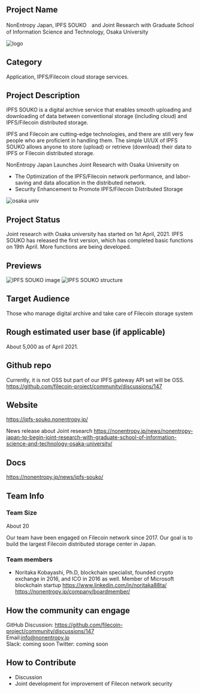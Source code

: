 ## Project Name
NonEntropy Japan, IPFS SOUKO　and Joint Research with Graduate School of Information Science and Technology, Osaka University

![logo](https://gyazo.com/eac5a61fcdde999d269721c7ce5b4227.jpeg)

## Category 
Application, IPFS/Filecoin cloud storage services.

## Project Description
IPFS SOUKO is a digital archive service that enables smooth uploading and downloading of data between conventional storage (including cloud) and IPFS/Filecoin distributed storage.

IPFS and Filecoin are cutting-edge technologies, and there are still very few people who are proficient in handling them. The simple UI/UX of IPFS SOUKO allows anyone to store (upload) or retrieve (download) their data to IPFS or Filecoin distributed storage.

NonEntropy Japan Launches Joint Research with Osaka University on
* The Optimization of the IPFS/Filecoin network performance, and labor-saving and data allocation in the distributed network.
* Security Enhancement to Promote IPFS/Filecoin Distributed Storage

![osaka univ](https://gyazo.com/b3d56626d62d4550ca6ddfa7f1e87d53.jpeg)

## Project Status
<!--brainstorming, fundraising, under development, beta, shipped, etc-->
Joint research with Osaka university has started on 1st April, 2021.
IPFS SOUKO has released the first version, which has completed basic functions on 19th April. More functions are being developed.


## Previews
<!--Add some screenshots to give a preview of your product-->
![IPFS SOUKO image](https://gyazo.com/748f7b883779a2163332d8442a73e662.jpeg)
![IPFS SOUKO structure](https://gyazo.com/fda07acd1415e71eed26b429510f6516.jpeg)

## Target Audience
<!--Describe who will be your project's users-->
Those who manage digital archive and take care of Filecoin storage system

## Rough estimated user base (if applicable)
<!--How many users do you have right now?-->
About 5,000 as of April 2021.

## Github repo
<!--Attach a link to your GitHub repo if it's OSS-->
Currently, it is not OSS but part of our IPFS gateway API set will be OSS.
https://github.com/filecoin-project/community/discussions/147

## Website
<!--Link your website if available-->
https://ipfs-souko.nonentropy.jp/

News release about Joint research
https://nonentropy.jp/news/nonentropy-japan-to-begin-joint-research-with-graduate-school-of-information-science-and-technology-osaka-university/

## Docs
<!--Including a link to your project docs!-->
https://nonentropy.jp/news/ipfs-souko/

## Team Info
<!-- Introduce your amazing team - how many team members are working on this project and who are they?-->

### Team Size  
About 20

Our team have been engaged on Filecoin network since 2017. Our goal is to build the largest Filecoin distributed storage center in Japan.

### Team members  
* Noritaka Kobayashi, Ph.D, blockchain specialist, founded crypto exchange in 2016, and ICO in 2016 as well. Member of Microsoft blockchain startup
https://www.linkedin.com/in/noritaka88ta/
https://nonentropy.jp/company/boardmember/

## How the community can engage
GitHub Discussion: <!--Start a disucssion with the community here: https://github.com/filecoin-project/community/discussions/new and attach the link!-->   https://github.com/filecoin-project/community/discussions/147  
Email:info@nonentropy.jp  
Slack:  coming soon
Twitter: coming soon  


## How to Contribute
<!--How can the community contribute to your project?-->
* Discussion 
* Joint development for improvement of Filecon network security 
